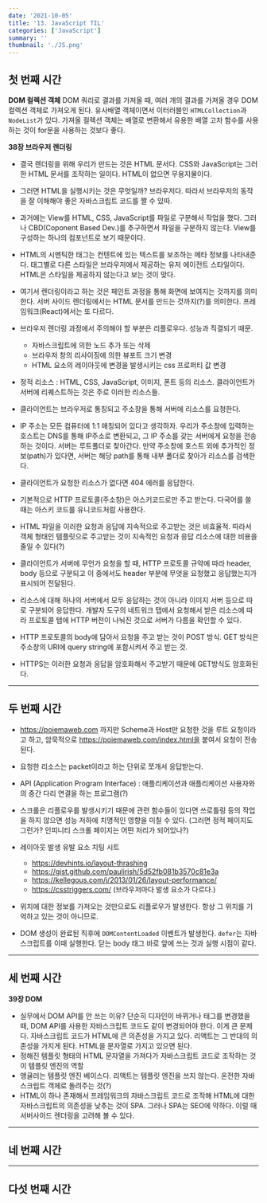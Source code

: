 ```yaml
---
date: '2021-10-05'
title: '13. JavaScript TIL'
categories: ['JavaScript']
summary: ''
thumbnail: './JS.png'
---
```


<!-- ![](./images/.PNG) -->

## 첫 번째 시간

**DOM 컬렉션 객체**
DOM 쿼리로 결과를 가져올 때, 여러 개의 결과를 가져올 경우 DOM 컬렉션 객체로 가져오게 된다. 유사배열 객체이면서 이터러블인 `HTMLCollection`과 `NodeList`가 있다. 가져올 컬렉션 객체는 배열로 변환해서 유용한 배열 고차 함수를 사용하는 것이 for문을 사용하는 것보다 좋다.

**38장 브라우저 렌더링**

- 결국 렌더링을 위해 우리가 만드는 것은 HTML 문서다. CSS와 JavaScript는 그러한 HTML 문서를 조작하는 일이다. HTML이 없으면 무용지물이다.
- 그러면 HTML을 실행시키는 것은 무엇일까? 브라우저다. 따라서 브라우저의 동작을 잘 이해해야 좋은 자바스크립트 코드를 짤 수 있따.

- 과거에는 View를 HTML, CSS, JavaScript를 파일로 구분해서 작업을 했다. 그러나 CBD(Coponent Based Dev.)를 추구하면서 파일을 구분하지 않는다. View를 구성하는 하나의 컴포넌트로 보기 때문이다.

- HTML의 시멘틱한 태그는 컨텐트에 있는 텍스트를 보조하는 메타 정보를 나타내준다. 태그별로 다른 스타일은 브라우저에서 제공하는 유저 에이전트 스타일이다. HTML은 스타일을 제공하지 않는다고 보는 것이 맞다.

- 여기서 렌더링이라고 하는 것은 페인트 과정을 통해 화면에 보여지는 것까지를 의미한다. 서버 사이드 렌더링에서는 HTML 문서를 만드는 것까지(?)를 의미한다. 프레임워크(React)에서는 또 다르다.

- 브라우저 렌더링 과정에서 주의해야 할 부분은 리플로우다. 성능과 직결되기 때문.

  - 자바스크립트에 의한 노드 추가 또는 삭제
  - 브라우저 창의 리사이징에 의한 뷰포트 크기 변경
  - HTML 요소의 레이아웃에 변경을 발생시키는 css 프로퍼티 값 변경

- 정적 리소스 : HTML, CSS, JavaScript, 이미지, 폰트 등의 리소스. 클라이언트가 서버에 리퀘스트하는 것은 주로 이러한 리소스들.
- 클라이언트는 브라우저로 통칭되고 주소창을 통해 서버에 리소스를 요청한다.
- IP 주소는 모든 컴퓨터에 1:1 매칭되어 있다고 생각하자. 우리가 주소창에 입력하는 호스트는 DNS를 통해 IP주소로 변환되고, 그 IP 주소를 갖는 서버에게 요청을 전송하는 것이다. 서버는 루트폴더로 찾아간다. 만약 주소창에 호스트 외에 추가적인 정보(path)가 있다면, 서버는 해당 path를 통해 내부 폴더로 찾아가 리소스를 검색한다.
- 클라이언트가 요청한 리소스가 없다면 404 에러를 응답한다.
- 기본적으로 HTTP 프로토콜(주소창)은 아스키코드로만 주고 받는다. 다국어를 쓸 때는 아스키 코드를 유니코드처럼 사용한다.

- HTML 파일을 이러한 요청과 응답에 지속적으로 주고받는 것은 비효율적. 따라서 객체 형태인 템플릿으로 주고받는 것이 지속적인 요청과 응답 리소스에 대한 비용을 줄일 수 있다(?)

- 클라이언트가 서버에 무언가 요청을 할 때, HTTP 프로토콜 규약에 따라 header, body 등으로 구분되고 이 중에서도 header 부분에 무엇을 요청했고 응답했는지가 표시되어 전달된다.

- 리소스에 대해 하나의 서버에서 모두 응답하는 것이 아니라 이미지 서버 등으로 따로 구분되어 응답한다. 개발자 도구의 네트워크 탭에서 요청해서 받은 리소스에 따라 프로토콜 탭에 HTTP 버전이 나눠진 것으로 서버가 다름을 확인할 수 있다.

- HTTP 프로토콜의 body에 담아서 요청을 주고 받는 것이 POST 방식. GET 방식은 주소창의 URI에 query string에 포함시켜서 주고 받는 것.
- HTTPS는 이러한 요청과 응답을 암호화해서 주고받기 때문에 GET방식도 암호화된다.

<hr>

## 두 번째 시간

- https://poiemaweb.com 까지만 Scheme과 Host만 요청한 것을 루트 요청이라고 하고, 암묵적으로 https://poiemaweb.com/index.html을 붙여서 요청이 전송된다.

- 요청한 리소스는 packet이라고 하는 단위로 쪼개서 응답받는다.

- API (Application Program Interface) : 애플리케이션과 애플리케이션 사용자와의 중간 다리 연결을 하는 프로그램(?)

- 스크롤은 리플로우를 발생시키기 때문에 관련 함수들이 있다면 쓰로틀링 등의 작업을 하지 않으면 성능 저하에 치명적인 영향을 미칠 수 있다. (그러면 정적 페이지도 그런가? 인피니티 스크롤 페이지는 어떤 처리가 되어있나?)

- 레이아웃 발생 유발 요소 치팅 시트

  - https://devhints.io/layout-thrashing
  - https://gist.github.com/paulirish/5d52fb081b3570c81e3a
  - https://kellegous.com/j/2013/01/26/layout-performance/
  - https://csstriggers.com/ (브라우저마다 발생 요소가 다르다.)

- 위치에 대한 정보를 가져오는 것만으로도 리플로우가 발생한다. 항상 그 위치를 기억하고 있는 것이 아니므로.
- DOM 생성이 완료된 직후에 `DOMContentLoaded` 이벤트가 발생한다. `defer`는 자바스크립트를 이때 실행한다. 닫는 body 태그 바로 앞에 쓰는 것과 실행 시점이 같다.

<hr>

## 세 번째 시간

**39장 DOM**

- 실무에서 DOM API를 안 쓰는 이유? 단순히 디자인이 바뀌거나 태그를 변경했을 때, DOM API를 사용한 자바스크립트 코드도 같이 변경되어야 한다. 이게 큰 문제다. 자바스크립트 코드가 HTML에 큰 의존성을 가지고 있다. 리액트는 그 반대의 의존성을 가지게 된다. HTML을 문자열로 가지고 있으면 된다.
- 정해진 템플릿 형태의 HTML 문자열을 가져다가 자바스크립트 코드로 조작하는 것이 템플릿 엔진의 역할
- 앵귤러는 템플릿 엔진 베이스다. 리액트는 템플릿 엔진을 쓰지 않는다. 온전한 자바스크립트 객체로 돌려주는 것(?)
- HTML이 하나 존재해서 프레임워크의 자바스크립트 코드로 조작해 HTML에 대한 자바스크립트의 의존성을 낮추는 것이 SPA. 그러나 SPA는 SEO에 약하다. 이럴 때 서버사이드 렌더링을 고려해 볼 수 있다.

<hr>

## 네 번째 시간

<hr>

## 다섯 번째 시간
